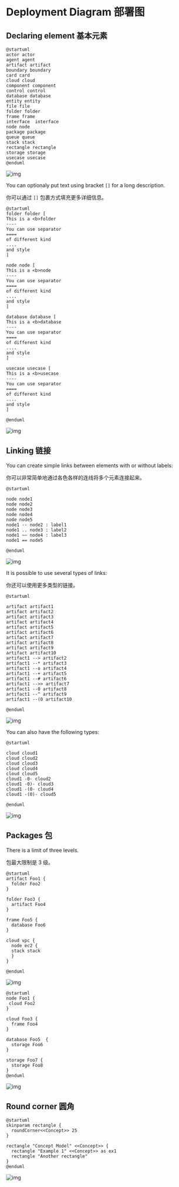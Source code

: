 # Deployment Diagram 部署图

## Declaring element 基本元素



```
@startuml
actor actor
agent agent
artifact artifact
boundary boundary
card card
cloud cloud
component component
control control
database database
entity entity
file file
folder folder
frame frame
interface  interface
node node
package package
queue queue
stack stack
rectangle rectangle
storage storage
usecase usecase
@enduml
```



![img](./e4250897b6a62339c9016457acd8e5cb.svg)



You can optionaly put text using bracket `[]` for a long description.

你可以通过 `[]` 包裹方式填充更多详细信息。



```
@startuml
folder folder [
This is a <b>folder
----
You can use separator
====
of different kind
....
and style
]

node node [
This is a <b>node
----
You can use separator
====
of different kind
....
and style
]

database database [
This is a <b>database
----
You can use separator
====
of different kind
....
and style
]

usecase usecase [
This is a <b>usecase
----
You can use separator
====
of different kind
....
and style
]

@enduml
```



![img](./57452ecce8f6c9e0c53ec8730bccfbfd.svg)



## Linking 链接



You can create simple links between elements with or without labels:

你可以非常简单地通过各色各样的连线将多个元素连接起来。



```
@startuml

node node1
node node2
node node3
node node4
node node5
node1 -- node2 : label1
node1 .. node3 : label2
node1 ~~ node4 : label3
node1 == node5

@enduml
```



![img](./22be63f19e055af9b83ec5a2732978af.svg)



It is possible to use several types of links:

你还可以使用更多类型的链接。



```
@startuml

artifact artifact1
artifact artifact2
artifact artifact3
artifact artifact4
artifact artifact5
artifact artifact6
artifact artifact7
artifact artifact8
artifact artifact9
artifact artifact10
artifact1 --> artifact2
artifact1 --* artifact3
artifact1 --o artifact4
artifact1 --+ artifact5
artifact1 --# artifact6
artifact1 -->> artifact7
artifact1 --0 artifact8
artifact1 --^ artifact9
artifact1 --(0 artifact10

@enduml
```



![img](./a62f719f0c16eedaecf33907be43baaf.svg)



You can also have the following types:



```
@startuml

cloud cloud1
cloud cloud2
cloud cloud3
cloud cloud4
cloud cloud5
cloud1 -0- cloud2
cloud1 -0)- cloud3
cloud1 -(0- cloud4
cloud1 -(0)- cloud5

@enduml
```



![img](./e7a1bf434982e84b9b50ec2bf7cf3e9d.svg)



## Packages 包



There is a limit of three levels.

包最大限制是 3 级。



```
@startuml
artifact Foo1 {
  folder Foo2
}

folder Foo3 {
  artifact Foo4
}

frame Foo5 {
  database Foo6
}

cloud vpc {
  node ec2 {
  stack stack
  }
}

@enduml
```



![img](./461f4b18a44461134b6bbad68e0f1d2b.svg)



```
@startuml
node Foo1 {
 cloud Foo2 
}

cloud Foo3 {
  frame Foo4
}

database Foo5  {
  storage Foo6
}

storage Foo7 {
  storage Foo8
}
@enduml
```



![img](./59ae7f9d1bdb40044cdb0d90b10d7558.svg)



## Round corner 圆角



```
@startuml
skinparam rectangle {
  roundCorner<<Concept>> 25
}

rectangle "Concept Model" <<Concept>> {
  rectangle "Example 1" <<Concept>> as ex1
  rectangle "Another rectangle"
}
@enduml
```



![img](./6c4338531d30fe62645a27c6b209c60e.svg)

